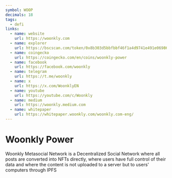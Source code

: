 ```yaml
---
symbol: WOOP
decimals: 18
tags:
  - defi
links:
  - name: website
    url: https://woonkly.com
  - name: explorer
    url: https://bscscan.com/token/0x8b303d5bbfbbf46f1a4d9741e491e06986894e18
  - name: coingecko
    url: https://coingecko.com/en/coins/woonkly-power
  - name: facebook
    url: https://facebook.com/woonkly
  - name: telegram
    url: https://t.me/woonkly
  - name: x
    url: https://x.com/WoonklyEN
  - name: youtube
    url: https://youtube.com/c/Woonkly
  - name: medium
    url: https://woonkly.medium.com
  - name: whitepaper
    url: https://whitepaper.woonkly.com/woonkly.com-eng/
---
```


# Woonkly Power

Woonkly Metasocial Network is a Decentralized Social Network where all posts are converted into NFTs directly, where users have full control of their data and where the content is not uploaded to a server but to users' computers through IPFS
